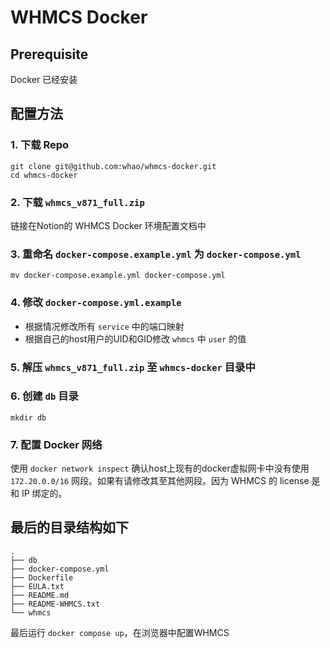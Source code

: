 # WHMCS Docker
## Prerequisite
Docker 已经安装
## 配置方法
### 1. 下载 Repo
```
git clone git@github.com:whao/whmcs-docker.git
cd whmcs-docker
```

### 2. 下载 `whmcs_v871_full.zip`
链接在Notion的 WHMCS Docker 环境配置文档中
### 3. 重命名 `docker-compose.example.yml` 为 `docker-compose.yml`
```
mv docker-compose.example.yml docker-compose.yml
```
### 4. 修改 `docker-compose.yml.example`
- 根据情况修改所有 `service` 中的端口映射
- 根据自己的host用户的UID和GID修改 `whmcs` 中 `user` 的值

### 5. 解压 `whmcs_v871_full.zip` 至 `whmcs-docker` 目录中

### 6. 创建 `db` 目录
```
mkdir db
```
### 7. 配置 Docker 网络
使用 `docker network inspect` 确认host上现有的docker虚拟网卡中没有使用 `172.20.0.0/16` 网段。如果有请修改其至其他网段。因为 WHMCS 的 license 是和 IP 绑定的。

## 最后的目录结构如下
```
.
├── db
├── docker-compose.yml
├── Dockerfile
├── EULA.txt
├── README.md
├── README-WHMCS.txt
└── whmcs
```
最后运行 `docker compose up`，在浏览器中配置WHMCS